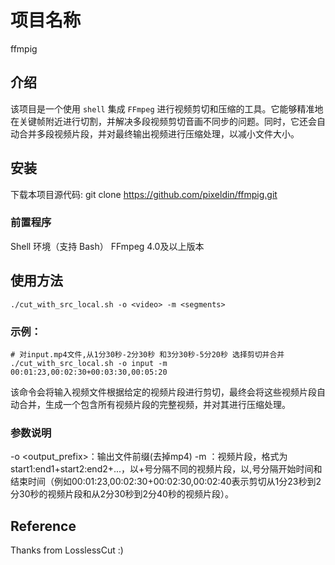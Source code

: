 # 项目名称
ffmpig

## 介绍
该项目是一个使用 `shell` 集成 `FFmpeg` 进行视频剪切和压缩的工具。它能够精准地在关键帧附近进行切割，并解决多段视频剪切音画不同步的问题。同时，它还会自动合并多段视频片段，并对最终输出视频进行压缩处理，以减小文件大小。

## 安装
下载本项目源代码:
git clone https://github.com/pixeldin/ffmpig.git
### 前置程序
Shell 环境（支持 Bash）
FFmpeg 4.0及以上版本

## 使用方法
```
./cut_with_src_local.sh -o <video> -m <segments>
```
### 示例：
```
# 对input.mp4文件,从1分30秒-2分30秒 和3分30秒-5分20秒 选择剪切并合并
./cut_with_src_local.sh -o input -m 00:01:23,00:02:30+00:03:30,00:05:20
```
该命令会将输入视频文件根据给定的视频片段进行剪切，最终会将这些视频片段自动合并，生成一个包含所有视频片段的完整视频，并对其进行压缩处理。
### 参数说明
-o <output_prefix>：输出文件前缀(去掉mp4)
-m <segments>：视频片段，格式为start1:end1+start2:end2+...，以+号分隔不同的视频片段，以,号分隔开始时间和结束时间（例如00:01:23,00:02:30+00:02:30,00:02:40表示剪切从1分23秒到2分30秒的视频片段和从2分30秒到2分40秒的视频片段）。

## Reference
Thanks from LosslessCut :)